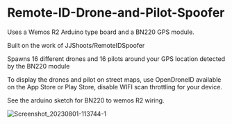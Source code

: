 # Remote-ID-Drone-and-Pilot-Spoofer
Uses a Wemos R2 Arduino type board and a BN220 GPS module.

Built on the work of JJShoots/RemoteIDSpoofer

Spawns 16 different drones and 16 pilots around your GPS location detected by the BN220 module

To display the drones and pilot on street maps, use OpenDroneID available on the App Store or Play Store, disable WIFI scan throttling for your device.

See the arduino sketch for BN220 to wemos R2 wiring.


![Screenshot_20230801-113744-1](https://github.com/brinuk/Remote-ID-Drone-and-Pilot-Spoofer/assets/13920701/a5ec326d-5608-4ad6-b40b-146d2ed4d08f)
